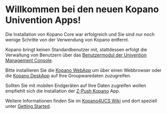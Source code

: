 Willkommen bei den neuen Kopano Univention Apps!
================================================

Die Installation von Kopano Core war erfolgreich und Sie sind nur noch wenige Schritte von der Verwendung von Kopano entfernt.

Kopano bringt keinen Standardbenutzer mit, stattdessen erfolgt die Verwaltung von Benutzern über das [Benutzermodul der Univention Management Console](#module=udm:users/user:0:).

Bitte installieren Sie die [Kopano WebApp](#module=appcenter:appcenter:0:id:kopano-webapp) um über einen Webbrowser oder die [Kopano DeskApp](https://kopano.com/products/deskapp/) auf Ihre Groupwaredaten zuzugreifen.

Sollten Sie mit mobilen Endgeräten auf Ihre Daten zugreifen wollen empfiehlt sich die Installation der [Z-Push Kopano](#module=appcenter:appcenter:0:id:z-push-kopano) App.

Weitere Informationen finden Sie im [Kopano4UCS Wiki](https://wiki.z-hub.io/display/K4U) und dort speziell unter [Getting Started](https://wiki.z-hub.io/display/K4U/Documentation+-+Getting+Started).
